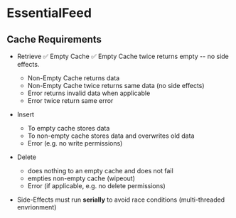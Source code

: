 # EssentialFeed

## Cache Requirements
- Retrieve
    ✅ Empty Cache
    ✅ Empty Cache twice returns empty -- no side effects.
    - Non-Empty Cache returns data
    - Non-Empty Cache twice returns same data (no side effects)
    - Error returns invalid data when applicable
    - Error twice return same error

- Insert
    - To empty cache stores data
    - To non-empty cache stores data and overwrites old data
    - Error (e.g. no write permissions)

- Delete
    - does nothing to an empty cache and does not fail
    - empties non-empty cache (wipeout)
    - Error (if applicable, e.g. no delete permissions)
    
- Side-Effects must run **serially** to avoid race conditions (multi-threaded envrionment)
